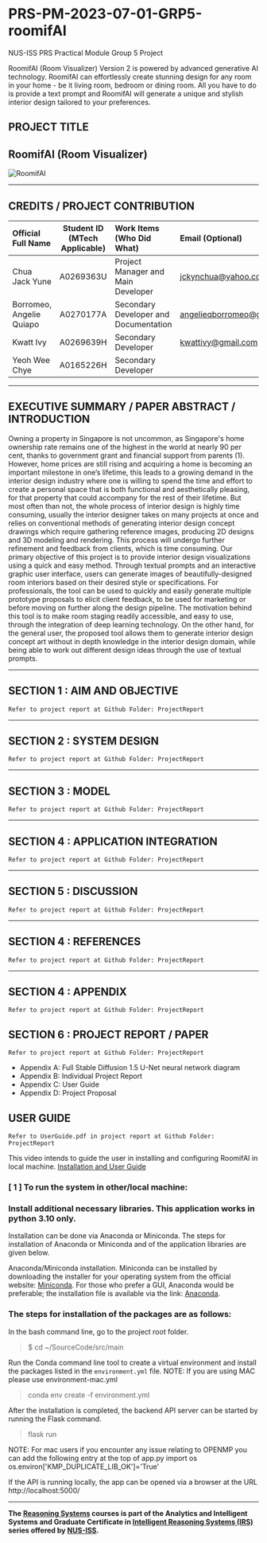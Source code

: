 # PRS-PM-2023-07-01-GRP5-roomifAI
NUS-ISS PRS Practical Module Group 5 Project

RoomifAI (Room Visualizer) Version 2 is powered by advanced generative AI technology. RoomifAI can effortlessly create stunning design for any room in your home - be it living room, bedroom or dining room. All you have to do is provide a text prompt and RoomifAI will generate a unique and stylish interior design tailored to your preferences.


## PROJECT TITLE
## RoomifAI (Room Visualizer)

![RoomifAI](https://www.youtube.com/watch?v=fuN3DmhdAOs)

---
## CREDITS / PROJECT CONTRIBUTION

| Official Full Name  | Student ID (MTech Applicable)  | Work Items (Who Did What) | Email (Optional) |
| :------------ |:---------------:| :-----| :-----|
| Chua Jack Yune | A0269363U | Project Manager and Main Developer | jckynchua@yahoo.com |
| Borromeo, Angelie Quiapo | A0270177A | Secondary Developer and Documentation| angelieqborromeo@gmail.com |
| Kwatt Ivy | A0269639H | Secondary Developer| kwattivy@gmail.com |
| Yeoh Wee Chye | A0165226H | Secondary Developer| | weechye0532@gmail.com |
---

## EXECUTIVE SUMMARY / PAPER ABSTRACT / INTRODUCTION
Owning a property in Singapore is not uncommon, as Singapore's home ownership rate remains one of the highest in the world at nearly 90 per cent, thanks to government grant and financial support from parents (1). However, home prices are still rising and acquiring a home is becoming an important milestone in one’s lifetime, this leads to a growing demand in the interior design industry where one is willing to spend the time and effort to create a personal space that is both functional and aesthetically pleasing, for that property that could accompany for the rest of their lifetime.
But most often than not, the whole process of interior design is highly time consuming, usually the interior designer takes on many projects at once and relies on conventional methods of generating interior design concept drawings which require gathering reference images, producing 2D designs and 3D modeling and rendering. This process will undergo further refinement and feedback from clients, which is time consuming.
Our primary objective of this project is to provide interior design visualizations using a quick and easy method. Through textual prompts and an interactive graphic user interface, users can generate images of beautifully-designed room interiors based on their desired style or specifications. 
For professionals, the tool can be used to quickly and easily generate multiple prototype proposals to elicit client feedback, to be used for marketing or before moving on further along the design pipeline. The motivation behind this tool is to make room staging readily accessible, and easy to use, through the integration of deep learning technology. 
On the other hand, for the general user, the proposed tool allows them to generate interior design concept art without in depth knowledge in the interior design domain, while being able to work out different design ideas through the use of textual prompts. 

---
## SECTION 1 : AIM AND OBJECTIVE
`Refer to project report at Github Folder: ProjectReport`

---

## SECTION 2 : SYSTEM DESIGN
`Refer to project report at Github Folder: ProjectReport`

---

## SECTION 3 : MODEL
`Refer to project report at Github Folder: ProjectReport`

---

## SECTION 4 : APPLICATION INTEGRATION
`Refer to project report at Github Folder: ProjectReport`

---

## SECTION 5 : DISCUSSION
`Refer to project report at Github Folder: ProjectReport`

---

## SECTION 4 : REFERENCES
`Refer to project report at Github Folder: ProjectReport`

---

## SECTION 4 : APPENDIX
`Refer to project report at Github Folder: ProjectReport`

## SECTION 6 : PROJECT REPORT / PAPER
`Refer to project report at Github Folder: ProjectReport`

- Appendix A: Full Stable Diffusion 1.5 U-Net neural network diagram
- Appendix B: Individual Project Report
- Appendix C: User Guide
- Appendix D: Project Proposal

## USER GUIDE

`Refer to UserGuide.pdf in project report at Github Folder: ProjectReport`

This video intends to guide the user in installing and configuring RoomifAI in local machine.
[Installation and User Guide]()

### [ 1 ] To run the system in other/local machine:
### Install additional necessary libraries. This application works in python 3.10 only.

Installation can be done via Anaconda or Miniconda. The steps for installation of Anaconda or Miniconda and of the application libraries are given below.

Anaconda/Miniconda installation. Miniconda can be installed by downloading the installer for your operating system from the official website: [Miniconda](https://docs.conda.io/projects/miniconda/en/latest/index.html). For those who prefer a GUI, Anaconda would be preferable; the installation file is available via the link: [Anaconda](https://www.anaconda.com/download).

### The steps for installation of the packages are as follows:
In the bash command line, go to the project root folder.

> $ cd ~/SourceCode/src/main

Run the Conda command line tool to create a virtual environment and install the packages listed in the `environment.yml` file.
NOTE: If you are using MAC please use environment-mac.yml

> conda env create -f environment.yml

After the installation is completed, the backend API server can be started by running the Flask command.

> flask run

NOTE: For mac users if you encounter any issue relating to OPENMP you can add the following entry at the top of app.py
import os
os.environ['KMP_DUPLICATE_LIB_OK']='True'

If the API is running locally, the app can be opened via a browser at the URL http://localhost:5000/ 

---

**The [Reasoning Systems](https://www.iss.nus.edu.sg/executive-education/course/detail/reasoning-systems "Reasoning Systems") courses is part of the Analytics and Intelligent Systems and Graduate Certificate in [Intelligent Reasoning Systems (IRS)](https://www.iss.nus.edu.sg/stackable-certificate-programmes/intelligent-systems "Intelligent Reasoning Systems") series offered by [NUS-ISS](https://www.iss.nus.edu.sg "Institute of Systems Science, National University of Singapore").**
